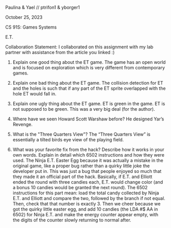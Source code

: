 Paulina & Yael // ptrifon1 & yborger1

October 25, 2023

CS 91S: Games Systems 

E.T. 

Collaboration Statement: I collaborated on this assignment 
                           with my lab partner with assistance from the article you linked :)

1. Explain one good thing about the ET game.
The game has an open world and is focused on exploration which is very different from contemporary games.

2. Explain one bad thing about the ET game.
The collision detection for ET and the holes is such that if any part of the ET sprite overlapped with the hole ET would fall in. 

3. Explain one ugly thing about the ET game.
ET is green in the game. ET is not supposed to be green. This was a very big deal (for the author).

4. Where have we seen Howard Scott Warshaw before?
He designed Yar’s Revenge.

5. What is the "Three Quarters View"?
The “Three Quarters View” is essentially a tilted birds eye view of the playing field. 

6. What was your favorite fix from the hack? Describe how it works in your own words. Explain in detail which 6502 instructions and how they were used.
The Ninja E.T. Easter Egg because it was actually a mistake in the original game, like a proper bug rather than a quirky little joke the developer put in. This was just a bug that people enjoyed so much that they made it an official part of the hack. Basically, if E.T. and Elliott ended the round with three candies each, E.T. would change color (and a bonus 10 candies would be granted the next round). The 6502 instructions for this part mean: load the total candy collected by Ninja E.T. and Elliott and compare the two, followed by the branch if not equal. Then, check that that number is exactly 3. Then we cheer because we got the quirky little easter egg, and add 10 candies (the LDA #$ AA in 6502) for Ninja E.T. and make the energy counter appear empty, with the digits of the counter slowly returning to normal after.
